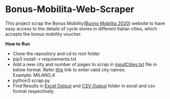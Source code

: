 # Bonus-Mobilita-Web-Scraper
This project scrap the Bonus Mobility([Buono Mobilita 2020](https://www.buonomobilita.it/mobilita2020/#/doveUsareBuoni)) website to have easy access to the details of cycle stores in different Italian cities, which accepts the bonus mobility voucher.

**How to Run** 
- Clone the repository and cd to root folder
- pip3 install -r requirements.txt
- Add a new city and number of pages to scrap in [inputCities.txt](https://github.com/robinch93/Bonus-Mobilita-Web-Scraper/blob/master/inputCities.txt) file in below format. Refer [this](https://en.wikipedia.org/wiki/List_of_cities_in_Italy) link to enter valid city names. <br />
  Example: MILANO,4 
- python3 scrap.py
- Find Results in [Excel Output](https://github.com/robinch93/Bonus-Mobilita-Web-Scraper/tree/master/ExcelOutput) and [CSV Output](https://github.com/robinch93/Bonus-Mobilita-Web-Scraper/tree/master/CSVOutput) folder in excel and csv format respectively.
